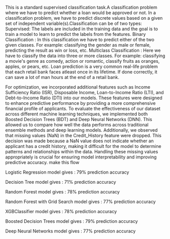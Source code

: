 This is a standard supervised classification task.A classification problem where we have to predict whether a loan would be approved or not. In a classification problem, we have to predict discrete values based on a given set of independent variable(s).Classification can be of two types:
Supervised: The labels are included in the training data and the goal is to train a model to learn to predict the labels from the features.
Binary Classification : In this classification we have to predict either of the two given classes. For example: classifying the gender as male or female, predicting the result as win or loss, etc.
Multiclass Classification : Here we have to classify the data into three or more classes. For example: classifying a movie's genre as comedy, action or romantic, classify fruits as oranges, apples, or pears, etc.
Loan prediction is a very common real-life problem that each retail bank faces atleast once in its lifetime. If done correctly, it can save a lot of man hours at the end of a retail bank.

For optimization, we incorporated additional features such as Income Sufficiency Ratio (ISR), Disposable Income, Loan-to-Income Ratio (LTI), and Debt-to-Income Ratio (DTI) into our models. These features were designed to enhance predictive performance by providing a more comprehensive financial profile of applicants.
To evaluate the effectiveness of our dataset across different machine learning techniques, we implemented both Boosted Decision Trees (BDT) and Deep Neural Networks (DNN). This allowed us to compare how well the data performs across traditional ensemble methods and deep learning models.
Additionally, we observed that missing values (NaN) in the Credit_History feature were dropped. This decision was made because a NaN value does not indicate whether an applicant has a credit history, making it difficult for the model to determine patterns and relationships within the data. Handling these missing values appropriately is crucial for ensuring model interpretability and improving predictive accuracy.
make this flow

Logistic Regression model gives : 79% prediction accuracy

Decision Tree model gives : 71% prediction accuracy

Random Forest model gives : 78% prediction accuracy

Random Forest with Grid Search model gives : 77% prediction accuracy

XGBClassifier model gives : 78% prediction accuracy

Boosted Decision Trees model gives : 79% prediction accuracy

Deep Neural Networks model gives : 77% prediction accuracy
